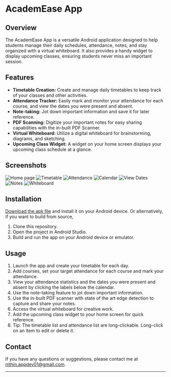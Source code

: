 # AcademEase App

## Overview
The AcademEase App is a versatile Android application designed to help students manage their daily schedules, attendance, notes, and stay organized with a virtual whiteboard. It also provides a handy widget to display upcoming classes, ensuring students never miss an important session.

## Features
- **Timetable Creation:** Create and manage daily timetables to keep track of your classes and other activities.
- **Attendance Tracker:** Easily mark and monitor your attendance for each course, and view the dates you were present and absent.
- **Note-taking:** Jot down important information and save it for later reference.
- **PDF Scanning:** Digitize your important notes for easy sharing capabilities with the in-built PDF Scanner.
- **Virtual Whiteboard:** Utilize a digital whiteboard for brainstorming, diagrams, and sketching.
- **Upcoming Class Widget:** A widget on your home screen displays your upcoming class schedule at a glance.

## Screenshots
![Home page](Screenshots/Screenshot_home.png)
![Timetable](Screenshots/Screenshot_timetable.png)
![Attendance](Screenshots/Screenshot_attendance.png)
![Calendar](Screenshots/Screenshot_calendar.png)
![View Dates](Screenshots/Screenshot_view_dates.png)
![Notes](Screenshots/Screenshot_notes.png)
![Whiteboard](Screenshots/Screenshot_wb.png)

## Installation
[Download the apk file](https://github.com/killerninjacat/StudentCompanion/releases/download/v1.0.1/student_companion.apk) and install it on your Android device.
Or alternatively, if you want to build from source,
1. Clone this repository.
2. Open the project in Android Studio.
3. Build and run the app on your Android device or emulator.

## Usage
1. Launch the app and create your timetable for each day.
2. Add courses, set your target attendance for each course and mark your attendance.
3. View your attendance statistics and the dates you were present and absent by clicking the labels below the calendar.
4. Use the note-taking feature to jot down important information.
5. Use the in-built PDF scanner with state of the art edge detection to capture and share your notes.
6. Access the virtual whiteboard for creative work.
7. Add the upcoming class widget to your home screen for quick reference.
8. Tip: The timetable list and attendance list are long-clickable. Long-click on an item to edit or delete it.

## Contact
If you have any questions or suggestions, please contact me at [nithin.appdev01@gmail.com](mailto:nithin.appdev01@gmail.com).

---
